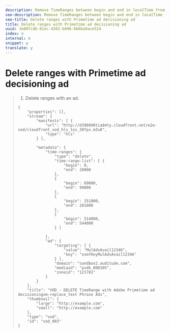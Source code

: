 ```yaml
---
description: Remove TimeRanges between begin and end in localTime from the timeline.
seo-description: Remove TimeRanges between begin and end in localTime from the timeline.
seo-title: Delete ranges with Primetime ad decisioning ad
title: Delete ranges with Primetime ad decisioning ad
uuid: 3e80fcd6-81ec-4302-b696-8b6ba9ace524
index: n
internal: n
snippet: y
translate: y
---
```


# Delete ranges with Primetime ad decisioning ad


>1. Delete ranges with an  ad.
>
>   ```
>   {   
>       "properties": [],
>       "stream": {
>           "manifests": [ {
>               "url": "http://d398890tia84ty.cloudfront.net/e2e-vod/cloudfront_vod_hls_tos_30fps.m3u8",
>               "type": "hls"
>           } ],
>   
>           "metadata": {
>               "time-ranges": {
>                   "type": "delete",
>                   "time-range-list": [ {
>                       "begin": 0,
>                       "end": 20000
>                   },
>                   {
>                       "begin": 69000,
>                       "end": 99000
>                   },
>                   {
>                       "begin": 251000,
>                       "end": 281000
>                   },
>                   {
>                       "begin": 514000,
>                       "end": 544000
>                   } ]
>   
>               },
>               "ad": {
>                   "targeting": [ {
>                       "value": "MulAdsAvail12346",
>                       "key": "osmfKeyMulAdsAvail12346"
>                   } ],
>                   "domain": "sandbox2.auditude.com",
>                   "mediaid": "psdk_000105",
>                   "zoneid": "121781"
>               }     
>           }
>       },   
>       "title": "VOD - DELETE TimeRange with Adobe Primetime ad decisioningxm-replace_text Phrase Ads",
>       "thumbnail": {
>           "large": "http://example.com",
>           "small": "http://example.com"
>       },
>       "type": "vod",
>       "id": "vod_003"
>   }
>   
>   ```
>
